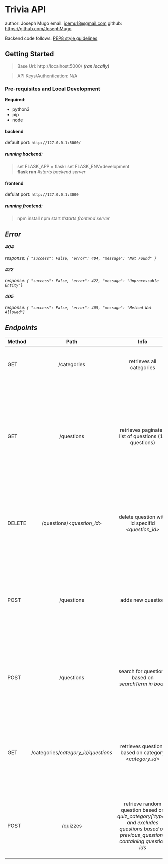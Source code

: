 # Trivia API 
author: Joseph Mugo
email: joemu18@gmail.com
github: https://github.com/JosephMugo

Backend code follows: [PEP8 style guidelines](https://www.python.org/dev/peps/pep-0008/)

## Getting Started
> Base Url: http://localhost:5000/ <b><i>(ran locally)</i></b>

> API Keys/Authentication: N/A
### Pre-requisites and Local Development
<b>Required</b>:
- python3
- pip
- node
#### backend
default port: `http://127.0.0.1:5000/`
##### running backend:
> set FLASK_APP = flaskr
> set FLASK_ENV=development  
> <b>flask run</b>  <i>#starts backend server</i>
#### frontend
defulat port: `http://127.0.0.1:3000`
##### running frontend:
> npm install 
> npm start <i>#starts frontend server<i/>

## Error 
#### 404 
response: `{
"success": False,
"error": 404,
"message": "Not Found"
}`
#### 422
response: `{
"success": False,
"error": 422,
"message": "Unprocessable Entity"}`
#### 405
response: `{
"success": False,
"error": 405,
"message": "Method Not Allowed"}`
## Endpoints

| Method     | Path| Info     | Parameters | Sample Request |Sample Result | 
| :---        |    :----:   |           :----:   |           :----:   |           :----:   |          ---: |
| GET | /categories | retrieves all categories   | N/A |`curl -X GET http://127.0.0.1:5000/categories`| `{ "categories": ["Science", "Art", "Geography", "History", "Entertainment", "Sports"], "success": true}` 
| GET | /questions  | retrieves paginated list of questions (10 questions) | N/A |`curl -X GET http://127.0.0.1:5000/questions`| `{"categories": ["Science", "Art", "Geography", "History", "Entertainment", "Sports"], "questions": [{"answer": "Earth", "category": 1, "difficulty": 1, "id": 1, "question": "What planet do we live on?"},{"answer": "Moon", "category": 1, "difficulty": 1, "id": 2, "question": "What rotates around the earth?"}]}`
| DELETE | /questions/<<i>question_id<i>> | delete question with id specifid <<i>question_id<i>> | <i>question_id<i> |`curl -X DELETE http://127.0.0.1:5000/questions/2`|`{"deleted": 2, "questions": [{"answer": "Earth", "category": 1, "difficulty": 1, "id": 1, "question": "What planet do we live on?"}], "success": true, "total_questions": 1}`
| POST | /questions | adds new question | <i>question(String), answer(String), difficulty(int), category(int)<i> |`curl -X POST -d "{\"question\": \"What planet do we live in?\", \"answer\": \"Earth\", \"difficulty\": 1, \"category\": 1}" -H "Content-Type: application/json" http://127.0.0.1:5000/questions`| `{"question_created: 1, "questions": [{"answer": "Apple", "category": 1, "difficulty": 1, "id": 3, "question": "What fruit starts with an A?"},{"answer": "Earth", "category": 1, "difficulty": 1, "id": 1, "question": "What planet do we live on?"}]}`
| POST |/questions|search for questions based on <i>searchTerm<i> in body| <i>searchTerm<i> |`curl -d "{\"searchTerm\": \"what\"}" -H "Content-Type: application/json" http://127.0.0.1:5000/questions`|<i>searchTerm: planet<i> `"questions": [{"answer": "Earth", "category": 1, "difficulty": 1, "id": 1, "question": "What planet do we live on?"}], "success": true, "total_questions": 1`|
| GET | /categories/<i>category_id<i>/questions |  retrieves questions based on category <<i>category_id<i>> | <i>category_id<i> |`curl http://127.0.0.1:5000/categories/1/questions`|`{questions": [{"answer": "Apple", "category": 1, "difficulty": 1, "id": 3, "question": "What fruit starts with an A?"},{"answer": "Earth", "category": 1, "difficulty": 1, "id": 1, "question": "What planet do we live on?"}]}`
| POST | /quizzes | retrieve random question based on <i>quiz_category['type']<i> and excludes questions based on <i>previous_questions<i> containing question ids| <i>previous_question(list of integers), quiz_category(object with property type(String) and id(int))<i> |`curl -d "{\"previous_question\": [], \"quiz_category\": {\"type\": \"History\", \"id\": 3}}" -H "Content-Type: application/json" http://127.0.0.1:5000/quizzes`|`{"question": {"answer": "Muhammad Ali", "category": 4, "difficulty": 1, "id": 9, "question": "What boxer's original name is Cassius Clay?"}}` <i><b>or when no questions</b><i>: `{ "question": false }`
